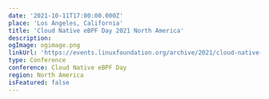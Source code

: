 ```yaml
---
date: '2021-10-11T17:00:00.000Z'
place: 'Los Angeles, California'
title: 'Cloud Native eBPF Day 2021 North America'
description:
ogImage: ogimage.png
linkUrl: 'https://events.linuxfoundation.org/archive/2021/cloud-native-ebpf-day-north-america/program/schedule/'
type: Conference
conference: Cloud Native eBPF Day
region: North America
isFeatured: false
---
```

